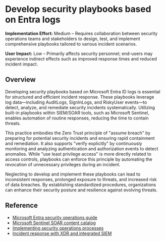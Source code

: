 #  Develop security playbooks based on Entra logs

**Implementation Effort:** Medium – Requires collaboration between security operations teams and stakeholders to design, test, and implement comprehensive playbooks tailored to various incident scenarios.

**User Impact:** Low – Primarily affects security personnel; end-users may experience indirect effects such as improved response times and reduced incident impact.

## Overview

Developing security playbooks based on Microsoft Entra ID logs is essential for structured and efficient incident response. These playbooks leverage log data—including AuditLogs, SignInLogs, and RiskyUser events—to detect, analyze, and remediate security incidents systematically. Utilizing built-in playbooks within SIEM/SOAR tools, such as Microsoft Sentinel, enables automation of routine responses, reducing the time to contain threats.

This practice embodies the Zero Trust principle of "assume breach" by preparing for potential security incidents and ensuring rapid containment and remediation. It also supports "verify explicitly" by continuously monitoring and analyzing authentication and authorization events to detect anomalies. While "use least privilege access" is more directly related to access controls, playbooks can enforce this principle by automating the revocation of unnecessary privileges during an incident.

Neglecting to develop and implement these playbooks can lead to inconsistent responses, prolonged exposure to threats, and increased risk of data breaches. By establishing standardized procedures, organizations can enhance their security posture and resilience against evolving threats.

## Reference

* [Microsoft Entra security operations guide](https://learn.microsoft.com/entra/architecture/security-operations-introduction)
* [Microsoft Sentinel SOAR content catalog](https://learn.microsoft.com/azure/sentinel/sentinel-soar-content)
* [Implementing security operations processes](https://learn.microsoft.com/security/operations/)
* [Incident response with XDR and integrated SIEM](https://learn.microsoft.com/security/zero-trust/siem-xdr-overview)
